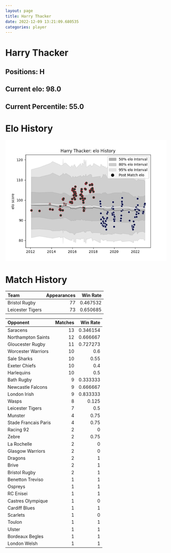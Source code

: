 ```yaml
---  
layout: page  
title: Harry Thacker  
date: 2022-12-09 13:21:09.680535  
categories: player  
---
```

# Harry Thacker

## Positions: H

## Current elo: 98.0

## Current Percentile: 55.0

# Elo History


![elo history](history_HarryThacker.png)
# Match History


| Team             |   Appearances |   Win Rate |
|:-----------------|--------------:|-----------:|
| Bristol Rugby    |            77 |   0.467532 |
| Leicester Tigers |            73 |   0.650685 |

| Opponent             |   Matches |   Win Rate |
|:---------------------|----------:|-----------:|
| Saracens             |        13 |   0.346154 |
| Northampton Saints   |        12 |   0.666667 |
| Gloucester Rugby     |        11 |   0.727273 |
| Worcester Warriors   |        10 |   0.6      |
| Sale Sharks          |        10 |   0.55     |
| Exeter Chiefs        |        10 |   0.4      |
| Harlequins           |        10 |   0.5      |
| Bath Rugby           |         9 |   0.333333 |
| Newcastle Falcons    |         9 |   0.666667 |
| London Irish         |         9 |   0.833333 |
| Wasps                |         8 |   0.125    |
| Leicester Tigers     |         7 |   0.5      |
| Munster              |         4 |   0.75     |
| Stade Francais Paris |         4 |   0.75     |
| Racing 92            |         2 |   0        |
| Zebre                |         2 |   0.75     |
| La Rochelle          |         2 |   0        |
| Glasgow Warriors     |         2 |   0        |
| Dragons              |         2 |   1        |
| Brive                |         2 |   1        |
| Bristol Rugby        |         2 |   1        |
| Benetton Treviso     |         1 |   1        |
| Ospreys              |         1 |   1        |
| RC Enisei            |         1 |   1        |
| Castres Olympique    |         1 |   0        |
| Cardiff Blues        |         1 |   1        |
| Scarlets             |         1 |   0        |
| Toulon               |         1 |   1        |
| Ulster               |         1 |   1        |
| Bordeaux Begles      |         1 |   1        |
| London Welsh         |         1 |   1        |